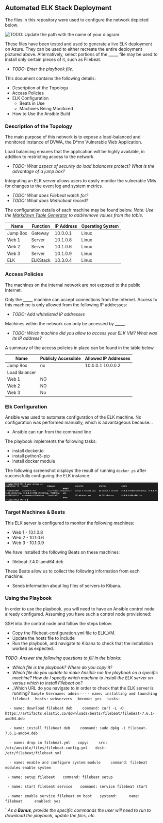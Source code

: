 ## Automated ELK Stack Deployment

The files in this repository were used to configure the network depicted below.

![TODO: Update the path with the name of your diagram](Images/diagram_filename.png)

These files have been tested and used to generate a live ELK deployment on Azure. They can be used to either recreate the entire deployment pictured above. Alternatively, select portions of the _____ file may be used to install only certain pieces of it, such as Filebeat.

  - _TODO: Enter the playbook file._

This document contains the following details:
- Description of the Topologu
- Access Policies
- ELK Configuration
  - Beats in Use
  - Machines Being Monitored
- How to Use the Ansible Build


### Description of the Topology

The main purpose of this network is to expose a load-balanced and monitored instance of DVWA, the D*mn Vulnerable Web Application.

Load balancing ensures that the application will be highly available, in addition to restricting access to the network.
- _TODO: What aspect of security do load balancers protect? What is the advantage of a jump box?_

Integrating an ELK server allows users to easily monitor the vulnerable VMs for changes to the event log and system metrics.
- _TODO: What does Filebeat watch for?_
- _TODO: What does Metricbeat record?_

The configuration details of each machine may be found below.
_Note: Use the [Markdown Table Generator](http://www.tablesgenerator.com/markdown_tables) to add/remove values from the table_.

| Name     | Function | IP Address | Operating System |
|----------|----------|------------|------------------|
| Jump Box | Gateway  | 10.0.0.1   | Linux            |
| Web 1    | Server   | 10.1.0.8   | Linux            |
| Web 2    | Server   | 10.1.0.6   | Linux            |
| Web 3    | Server   | 10.1.0.9   | Linux            |
| ELK      | ELKStack | 10.3.0.4   | Linux            |

### Access Policies

The machines on the internal network are not exposed to the public Internet. 

Only the _____ machine can accept connections from the Internet. Access to this machine is only allowed from the following IP addresses:
- _TODO: Add whitelisted IP addresses_

Machines within the network can only be accessed by _____.
- _TODO: Which machine did you allow to access your ELK VM? What was its IP address?_

A summary of the access policies in place can be found in the table below.

| Name     | Publicly Accessible | Allowed IP Addresses |
|----------|---------------------|----------------------|
| Jump Box | no             | 10.0.0.1 10.0.0.2    |
| Load Balancer |                 |                      |
| Web 1         | NO               |                      |
| Web 2         | NO               |                      |
| Web 3         | No              |             |





### Elk Configuration

Ansible was used to automate configuration of the ELK machine. No configuration was performed manually, which is advantageous because...
- Ansible can run from the command line

The playbook implements the following tasks:
- install docker.io
- install python3-pip
- install docker module

The following screenshot displays the result of running `docker ps` after successfully configuring the ELK instance.

![docker_ps](./Images/docker_ps.png)

### Target Machines & Beats
This ELK server is configured to monitor the following machines:
- Web 1 - 10.1.0.8
- Web 2 - 10.1.0.6
- Web 3 - 10.1.0.9

We have installed the following Beats on these machines:
- filebeat-7.4.0-amd64.deb

These Beats allow us to collect the following information from each machine:
- Sends information about log files of servers to Kibana. 

### Using the Playbook
In order to use the playbook, you will need to have an Ansible control node already configured. Assuming you have such a control node provisioned: 

SSH into the control node and follow the steps below:
- Copy the Filebeat-configuration.yml  file to ELK_VM.
- Update the hosts file to include 
- Run the playbook, and navigate to Kibana to check that the installation worked as expected.

_TODO: Answer the following questions to fill in the blanks:_
- _Which file is the playbook? Where do you copy it?_
- _Which file do you update to make Ansible run the playbook on a specific machine? How do I specify which machine to install the ELK server on versus which to install Filebeat on?_
- _Which URL do you navigate to in order to check that the ELK server is running?
`Sample Username: admin`
`---`
`- name: installing and launching filebeat`
`  hosts: webservers`
`  become: yes`
`  tasks:`

`  - name: download filebeat deb`
`    command: curl -L -O https://artifacts.elastic.co/downloads/beats/filebeat/filebeat-7.6.1-amd64.deb`

`  - name: install filebeat deb`
`    command: sudo dpkg -i filebeat-7.6.1-amd64.deb`

`  - name: drop in filebeat.yml`
 `   copy:`
  `    src: /etc/ansible/files/filebeat-config.yml`
   `   dest: /etc/filebeat/filebeat.yml`

`  - name: enable and configure system module`
`    command: filebeat modules enable system`

  ` - name: setup filebeat`
  `   command: filebeat setup`

  ` - name: start filebeat service`
  `   command: service filebeat start`

  ` - name: enable service filebeat on boot`
  `   systemd:`
  `     name: filebeat`
  `     enabled: yes`



`
_As a **Bonus**, provide the specific commands the user will need to run to download the playbook, update the files, etc._